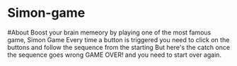 # Simon-game
#About
  Boost your brain memeory by playing one of the most famous game, Simon Game
  Every time a button is triggered you need to click on the buttons and follow the sequence from the starting
  But here's the catch once the sequence goes wrong GAME OVER! and you need to start over again.
